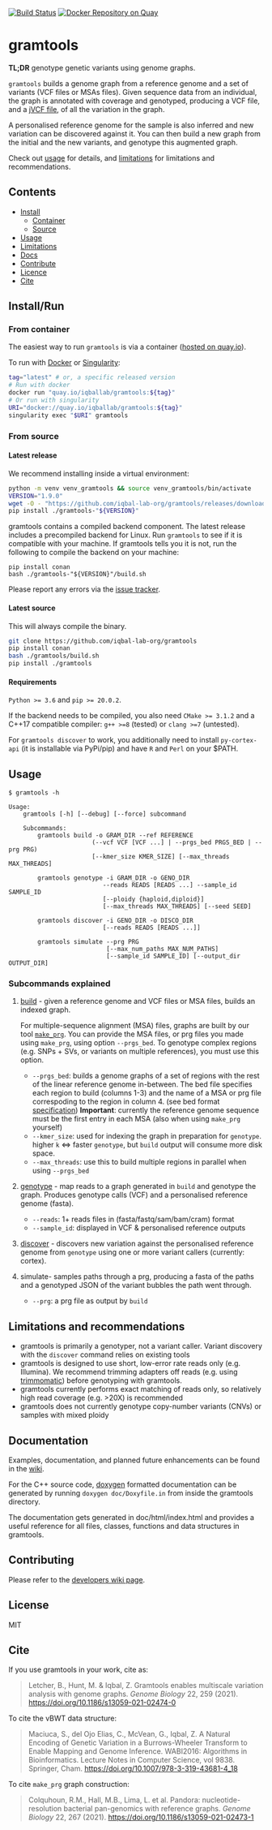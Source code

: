 [![Build Status](https://travis-ci.org/iqbal-lab-org/gramtools.svg?branch=master)](https://travis-ci.org/iqbal-lab-org/gramtools)
[![Docker Repository on Quay](https://quay.io/repository/iqballab/gramtools/status "Docker Repository on Quay")](https://quay.io/repository/iqballab/gramtools)

# gramtools
**TL;DR** genotype genetic variants using genome graphs.

`gramtools` builds a genome graph from a reference genome and a set of variants (VCF files or MSAs files). 
Given sequence data from an individual, the graph is annotated with coverage and genotyped, producing a VCF file, and a [jVCF file](https://github.com/iqbal-lab-org/jVCF-spec), of all the variation in the graph.
 
 A personalised reference genome for the sample is also inferred and new variation can be discovered 
 against it. You can then build a new graph from the initial and the new variants, and genotype this augmented graph.
 
 Check out [usage](#usage) for details, and [limitations](#limitations-and-recommendations) for 
 limitations and recommendations.

## Contents

- [Install](#installrun)
  - [Container](#from-container)
  - [Source](#from-source)
- [Usage](#usage)
- [Limitations](#limitations-and-recommendations)
- [Docs](#documentation)
- [Contribute](#contributing)
- [Licence](#licence)
- [Cite](#cite)

## Install/Run

### From container
The easiest way to run `gramtools` is via a container ([hosted on quay.io](https://quay.io/repository/iqballab/gramtools?tab=tags)).

To run with [Docker](https://www.docker.com/) or [Singularity](https://sylabs.io/):
```sh
tag="latest" # or, a specific released version
# Run with docker
docker run "quay.io/iqballab/gramtools:${tag}"
# Or run with singularity
URI="docker://quay.io/iqballab/gramtools:${tag}"
singularity exec "$URI" gramtools
```

### From source

#### Latest release

We recommend installing inside a virtual environment:
```sh
python -m venv venv_gramtools && source venv_gramtools/bin/activate
VERSION="1.9.0"
wget -O - "https://github.com/iqbal-lab-org/gramtools/releases/download/v${VERSION}/gramtools-${VERSION}.tar.gz" | tar xfz -
pip install ./gramtools-"${VERSION}"
```
gramtools contains a compiled backend component. The latest release includes a
precompiled backend for Linux.  Run `gramtools` to see if it is compatible with your
machine. If gramtools tells you it is not, run the following to compile the backend on
your machine:

```
pip install conan
bash ./gramtools-"${VERSION}"/build.sh
```

Please report any errors via the [issue tracker](https://github.com/iqbal-lab-org/gramtools/issues).

#### Latest source

This will always compile the binary.

```sh
git clone https://github.com/iqbal-lab-org/gramtools
pip install conan
bash ./gramtools/build.sh
pip install ./gramtools
```

#### Requirements

`Python >= 3.6` and `pip >= 20.0.2`.

If the backend needs to be compiled, you also need `CMake >= 3.1.2` and a C++17 
compatible compiler: `g++ >=8` (tested) or `clang >=7` (untested).

For `gramtools discover` to work, you additionally need to install `py-cortex-api` (it
is installable via PyPi/pip) and have `R` and `Perl` on your $PATH.

## Usage

```
$ gramtools -h

Usage: 
    gramtools [-h] [--debug] [--force] subcommand
    
    Subcommands:
        gramtools build -o GRAM_DIR --ref REFERENCE
                       (--vcf VCF [VCF ...] | --prgs_bed PRGS_BED | --prg PRG)
                       [--kmer_size KMER_SIZE] [--max_threads MAX_THREADS]

        gramtools genotype -i GRAM_DIR -o GENO_DIR
                          --reads READS [READS ...] --sample_id SAMPLE_ID
                          [--ploidy {haploid,diploid}]
                          [--max_threads MAX_THREADS] [--seed SEED]

        gramtools discover -i GENO_DIR -o DISCO_DIR
                          [--reads READS [READS ...]]

        gramtools simulate --prg PRG
                           [--max_num_paths MAX_NUM_PATHS]
                           [--sample_id SAMPLE_ID] [--output_dir OUTPUT_DIR]
```

### Subcommands explained
1)  [build][wiki_build] - 
    given a reference genome and VCF files or MSA files, builds an indexed graph. 

    For multiple-sequence alignment (MSA) files, graphs are 
    built by our tool [`make_prg`][make_prg]. You can provide the MSA files, or prg
    files you made using `make_prg`, using option `--prgs_bed`.
    To genotype complex regions (e.g. SNPs + SVs, or variants on multiple references),
    you must use this option.

    * `--prgs_bed`: builds a genome graphs of a set of regions
       with the rest of the linear reference genome in-between. The bed file 
       specifies each region to build (columns 1-3) and the name of a MSA or prg file correspoding 
       to the region in column 4. (see bed format [specification][bed])
       **Important**: currently the reference genome sequence must be the first entry in each MSA
       (also when using `make_prg` yourself)
    * `--kmer_size`: used for indexing the graph in preparation for
       `genotype`. higher `k` <=> faster `genotype`, but `build` output will consume more 
       disk space.
    * `--max_threads`: use this to build multiple regions in parallel when using
      `--prgs_bed`

2)  [genotype](https://github.com/iqbal-lab-org/gramtools/wiki/Commands%3A-genotype) - 
    map reads to a graph generated in `build` and genotype the graph. Produces genotype calls (VCF)
    and a personalised reference genome (fasta).
    * `--reads`: 1+ reads files in (fasta/fastq/sam/bam/cram) format
    * `--sample_id`: displayed in VCF & personalised reference outputs

3) [discover](https://github.com/iqbal-lab-org/gramtools/wiki/Commands%3A-discover) - 
discovers new variation against the personalised reference genome from `genotype` using
 one or more variant callers (currently: cortex).
 
4) simulate- samples paths through a prg, producing a fasta of the paths and a genotyped JSON
of the variant bubbles the path went through.
    * `--prg`: a prg file as output by `build`

## Limitations and recommendations

* gramtools is primarily a genotyper, not a variant caller. Variant discovery 
  with the `discover` command relies on existing tools
* gramtools is designed to use short, low-error rate reads only (e.g.
Illumina). We recommend trimming adapters off reads (e.g. using [trimmomatic](http://www.usadellab.org/cms/?page=trimmomatic)) before genotyping with gramtools.
* gramtools currently performs exact matching of reads only, so relatively high read coverage (e.g.
  \>20X) is recommended
* gramtools does not currently genotype copy-number variants (CNVs) or samples with mixed ploidy

## Documentation

Examples, documentation, and planned future enhancements can be found in the [wiki](https://github.com/iqbal-lab-org/gramtools/wiki).

For the C++ source code, [doxygen](http://doxygen.nl/) formatted documentation can be generated by running 
```doxygen doc/Doxyfile.in```
from inside the gramtools directory.

The documentation gets generated in doc/html/index.html and provides a useful reference for all files, classes, functions and data structures in gramtools.

## Contributing

Please refer to the [developers wiki page](https://github.com/iqbal-lab-org/gramtools/wiki/Developers%3A-tips).


## License

MIT

## Cite

If you use gramtools in your work, cite as:
> Letcher, B., Hunt, M. & Iqbal, Z. Gramtools enables multiscale variation analysis with genome graphs. *Genome Biology* 22, 259 (2021). https://doi.org/10.1186/s13059-021-02474-0


To cite the vBWT data structure: 
> Maciuca, S., del Ojo Elias, C., McVean, G., Iqbal, Z. A Natural Encoding of Genetic Variation in a Burrows-Wheeler Transform to Enable Mapping and Genome Inference. WABI2016: Algorithms in Bioinformatics. Lecture Notes in Computer Science, vol 9838. Springer, Cham. https://doi.org/10.1007/978-3-319-43681-4_18

To cite `make_prg` graph construction:
> Colquhoun, R.M., Hall, M.B., Lima, L. et al. Pandora: nucleotide-resolution bacterial pan-genomics with reference graphs. *Genome Biology* 22, 267 (2021). https://doi.org/10.1186/s13059-021-02473-1



[make_prg]: https://github.com/iqbal-lab-org/make_prg
[bed]: https://en.wikipedia.org/wiki/BED_(file_format)
[wiki_build]: https://github.com/iqbal-lab-org/gramtools/wiki/Commands%3A-build
